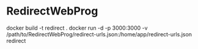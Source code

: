 # RedirectWebProg
docker build -t redirect .
docker run -d -p 3000:3000 -v /path/to/RedirectWebProg/redirect-urls.json:/home/app/redirect-urls.json redirect

